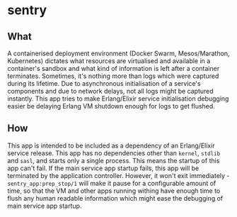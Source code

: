 # sentry


## What

A containerised deployment environment (Docker Swarm, Mesos/Marathon,
Kubernetes) dictates what resources are virtualised and available in
a container's sandbox and what kind of information is left after a
container terminates.
Sometimes, it's nothing more than logs which were captured during its
lifetime.
Due to asynchronous initialisation of a service's components
and due to network delays,
not all logs might be captured instantly.
This app tries to make Erlang/Elixir service initialisation debugging
easier be delaying Erlang VM shutdown enough for logs to get flushed.


## How

This app is intended to be included as a dependency of an Erlang/Elixir
service release.
This app has no dependencies other than `kernel`, `stdlib` and `sasl`,
and starts only a single process.
This means the startup of this app can't fail.
If the main service app startup fails,
this app will be terminated by the application controller.
However, it won't exit immediately - `sentry_app:prep_stop/1` will make it
pause for a configurable amount of time, so that the VM and other apps
running withing have enough time to flush any human readable information
which might ease the debugging of main service app startup.

